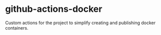 # github-actions-docker

Custom actions for the project to simplify creating and publishing docker
containers.
